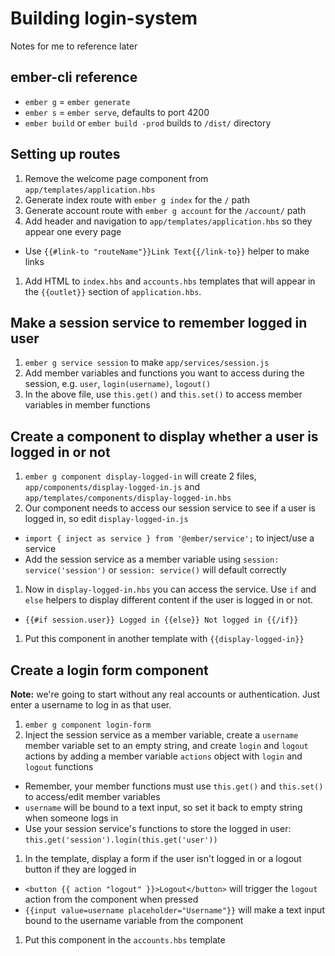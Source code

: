 # Building login-system

Notes for me to reference later

## ember-cli reference

- `ember g` = `ember generate`
- `ember s` = `ember serve`, defaults to port 4200
- `ember build` or `ember build -prod` builds to `/dist/` directory

## Setting up routes

1. Remove the welcome page component from `app/templates/application.hbs`
1. Generate index route with `ember g index` for the `/` path
1. Generate account route with `ember g account` for the `/account/` path
1. Add header and navigation to `app/templates/application.hbs` so they appear
one every page
  - Use `{{#link-to "routeName"}}Link Text{{/link-to}}` helper to make links
1. Add HTML to `index.hbs` and `accounts.hbs` templates that will appear in the
`{{outlet}}` section of `application.hbs`.

## Make a session service to remember logged in user

1. `ember g service session` to make `app/services/session.js`
1. Add member variables and functions you want to access during the session,
e.g. `user`, `login(username)`, `logout()`
1. In the above file, use `this.get()` and `this.set()` to access member
variables in member functions

## Create a component to display whether a user is logged in or not

1. `ember g component display-logged-in` will create 2 files,
`app/components/display-logged-in.js` and
`app/templates/components/display-logged-in.hbs`
1. Our component needs to access our session service to see if a user is
logged in, so edit `display-logged-in.js`
  - `import { inject as service } from '@ember/service';` to inject/use a
  service
  - Add the session service as a member variable using
  `session: service('session')` or  `session: service()` will default correctly
1. Now in `display-logged-in.hbs` you can access the service. Use `if` and
`else` helpers to display different content if the user is logged in or not.
  - `{{#if session.user}} Logged in {{else}} Not logged in {{/if}}`
1. Put this component in another template with `{{display-logged-in}}`

## Create a login form component

__Note:__ we're going to start without any real accounts or authentication.
Just enter a username to log in as that user.

1. `ember g component login-form`
1. Inject the session service as a member variable, create a `username` member
variable set to an empty string, and create `login` and `logout` actions by
adding a member variable `actions` object with `login` and `logout` functions
  - Remember, your member functions must use `this.get()` and `this.set()` to
  access/edit member variables
  - `username` will be bound to a text input, so set it back to empty string
  when someone logs in
  - Use your session service's functions to store the logged in user:
  `this.get('session').login(this.get('user'))`
1. In the template, display a form if the user isn't logged in or a logout
button if they are logged in
  - `<button {{ action "logout" }}>Logout</button>` will trigger the `logout`
  action from the component when pressed
  - `{{input value=username placeholder="Username"}}` will make a text input
  bound to the username variable from the component
1. Put this component in the `accounts.hbs` template 
